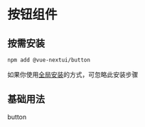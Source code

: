 # 按钮组件
## 按需安装
```bash
npm add @vue-nextui/button
```

如果你使用[全局安装](/guide/installation#全局安装)的方式，可忽略此安装步骤

## 基础用法
<NButton>button</NButton>
